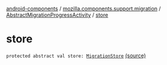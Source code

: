 [android-components](../../index.md) / [mozilla.components.support.migration](../index.md) / [AbstractMigrationProgressActivity](index.md) / [store](./store.md)

# store

`protected abstract val store: `[`MigrationStore`](../../mozilla.components.support.migration.state/-migration-store/index.md) [(source)](https://github.com/mozilla-mobile/android-components/blob/master/components/support/migration/src/main/java/mozilla/components/support/migration/AbstractMigrationProgressActivity.kt#L20)